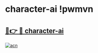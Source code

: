 # character-ai !pwmvn

# <h2><a href="https://qoxxqa.esa.edu.pl?title=character-ai&ref=pwmvn">🔗👉 🔴 character-ai</a></h2>

[![acn](https://github.com/user-attachments/assets/0f9c940e-d8b0-45ae-aac7-cd30a18b3e1c)](https://qoxxqa.esa.edu.pl?title=character-ai&ref=pwmvn)


